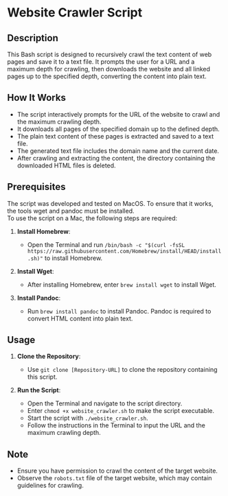 # Website Crawler Script

## Description
This Bash script is designed to recursively crawl the text content of web pages and save it to a text file. It prompts the user for a URL and a maximum depth for crawling, then downloads the website and all linked pages up to the specified depth, converting the content into plain text.

## How It Works
- The script interactively prompts for the URL of the website to crawl and the maximum crawling depth.
- It downloads all pages of the specified domain up to the defined depth.
- The plain text content of these pages is extracted and saved to a text file.
- The generated text file includes the domain name and the current date.
- After crawling and extracting the content, the directory containing the downloaded HTML files is deleted.

## Prerequisites
The script was developed and tested on MacOS. To ensure that it works, the tools wget and pandoc must be installed.  
To use the script on a Mac, the following steps are required:

1. **Install Homebrew**:
    - Open the Terminal and run `/bin/bash -c "$(curl -fsSL https://raw.githubusercontent.com/Homebrew/install/HEAD/install.sh)"` to install Homebrew.

2. **Install Wget**:
    - After installing Homebrew, enter `brew install wget` to install Wget.

3. **Install Pandoc**:
    - Run `brew install pandoc` to install Pandoc. Pandoc is required to convert HTML content into plain text.

## Usage
1. **Clone the Repository**:
    - Use `git clone [Repository-URL]` to clone the repository containing this script.

2. **Run the Script**:
    - Open the Terminal and navigate to the script directory.
    - Enter `chmod +x website_crawler.sh` to make the script executable.
    - Start the script with `./website_crawler.sh`.
    - Follow the instructions in the Terminal to input the URL and the maximum crawling depth.

## Note
- Ensure you have permission to crawl the content of the target website.
- Observe the `robots.txt` file of the target website, which may contain guidelines for crawling.
